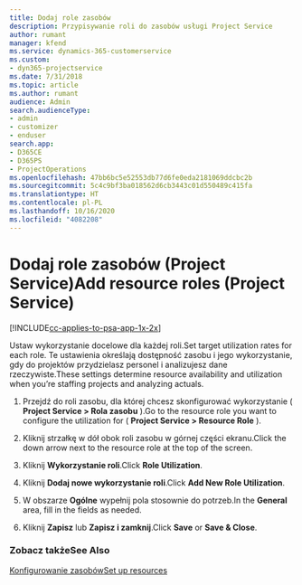 ```yaml
---
title: Dodaj role zasobów
description: Przypisywanie roli do zasobów usługi Project Service
author: rumant
manager: kfend
ms.service: dynamics-365-customerservice
ms.custom:
- dyn365-projectservice
ms.date: 7/31/2018
ms.topic: article
ms.author: rumant
audience: Admin
search.audienceType:
- admin
- customizer
- enduser
search.app:
- D365CE
- D365PS
- ProjectOperations
ms.openlocfilehash: 47bb6bc5e52553db77d6fe0eda2181069ddcbc2b
ms.sourcegitcommit: 5c4c9bf3ba018562d6cb3443c01d550489c415fa
ms.translationtype: HT
ms.contentlocale: pl-PL
ms.lasthandoff: 10/16/2020
ms.locfileid: "4082208"
---
```

# <a name="add-resource-roles-project-service"></a><span data-ttu-id="50cf4-103">Dodaj role zasobów (Project Service)</span><span class="sxs-lookup"><span data-stu-id="50cf4-103">Add resource roles (Project Service)</span></span>

[!INCLUDE[cc-applies-to-psa-app-1x-2x](../includes/cc-applies-to-psa-app-1x-2x.md)]

<span data-ttu-id="50cf4-104">Ustaw wykorzystanie docelowe dla każdej roli.</span><span class="sxs-lookup"><span data-stu-id="50cf4-104">Set target utilization rates for each role.</span></span> <span data-ttu-id="50cf4-105">Te ustawienia określają dostępność zasobu i jego wykorzystanie, gdy do projektów przydzielasz personel i analizujesz dane rzeczywiste.</span><span class="sxs-lookup"><span data-stu-id="50cf4-105">These settings determine resource availability and utilization when you’re staffing projects and analyzing actuals.</span></span>  
  
1.  <span data-ttu-id="50cf4-106">Przejdź do roli zasobu, dla której chcesz skonfigurować wykorzystanie ( **Project Service > Rola zasobu** ).</span><span class="sxs-lookup"><span data-stu-id="50cf4-106">Go to the resource role you want to configure the utilization for ( **Project Service > Resource Role** ).</span></span>  
  
2.  <span data-ttu-id="50cf4-107">Kliknij strzałkę w dół obok roli zasobu w górnej części ekranu.</span><span class="sxs-lookup"><span data-stu-id="50cf4-107">Click the down arrow next to the resource role at the top of the screen.</span></span>  
  
3.  <span data-ttu-id="50cf4-108">Kliknij **Wykorzystanie roli**.</span><span class="sxs-lookup"><span data-stu-id="50cf4-108">Click **Role Utilization**.</span></span>  
  
4.  <span data-ttu-id="50cf4-109">Kliknij **Dodaj nowe wykorzystanie roli**.</span><span class="sxs-lookup"><span data-stu-id="50cf4-109">Click **Add New Role Utilization**.</span></span>  
  
5.  <span data-ttu-id="50cf4-110">W obszarze **Ogólne** wypełnij pola stosownie do potrzeb.</span><span class="sxs-lookup"><span data-stu-id="50cf4-110">In the **General** area, fill in the fields as needed.</span></span>  
  
6.  <span data-ttu-id="50cf4-111">Kliknij **Zapisz** lub **Zapisz i zamknij**.</span><span class="sxs-lookup"><span data-stu-id="50cf4-111">Click **Save** or **Save & Close**.</span></span>  
  
### <a name="see-also"></a><span data-ttu-id="50cf4-112">Zobacz także</span><span class="sxs-lookup"><span data-stu-id="50cf4-112">See Also</span></span>  
 [<span data-ttu-id="50cf4-113">Konfigurowanie zasobów</span><span class="sxs-lookup"><span data-stu-id="50cf4-113">Set up resources</span></span>](../psa/set-up-resources.md)
